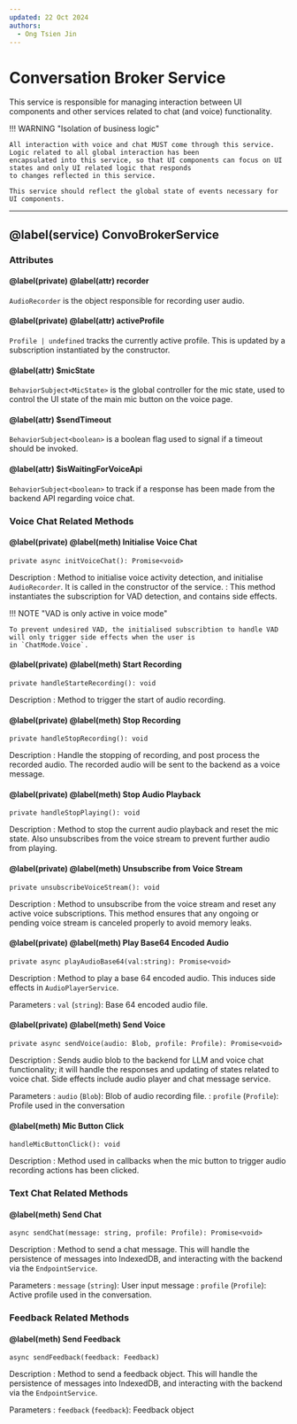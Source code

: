 ```yaml
---
updated: 22 Oct 2024
authors:
  - Ong Tsien Jin
---
```


# Conversation Broker Service

This service is responsible for managing interaction between UI components and other services related to chat (and voice)
functionality.

!!! WARNING "Isolation of business logic"

    All interaction with voice and chat MUST come through this service. Logic related to all global interaction has been
    encapsulated into this service, so that UI components can focus on UI states and only UI related logic that responds
    to changes reflected in this service.

    This service should reflect the global state of events necessary for UI components.

---

## @label(service) ConvoBrokerService

### Attributes

#### @label(private) @label(attr) recorder

`AudioRecorder` is the object responsible for recording user audio.

#### @label(private) @label(attr) activeProfile

`Profile | undefined` tracks the currently active profile. This is updated by a subscription instantiated by the constructor.

#### @label(attr) $micState

`BehaviorSubject<MicState>` is the global controller for the mic state, used to control the UI state of the main mic button
on the voice page.

#### @label(attr) $sendTimeout

`BehaviorSubject<boolean>` is a boolean flag used to signal if a timeout should be invoked.

#### @label(attr) $isWaitingForVoiceApi

`BehaviorSubject<boolean>` to track if a response has been made from the backend API regarding voice chat.

### Voice Chat Related Methods

#### @label(private) @label(meth) Initialise Voice Chat

    private async initVoiceChat(): Promise<void>

Description
: Method to initialise voice activity detection, and initialise `AudioRecorder`. It is called in the constructor of the service.
: This method instantiates the subscription for VAD detection, and contains side effects.

!!! NOTE "VAD is only active in voice mode"

    To prevent undesired VAD, the initialised subscribtion to handle VAD will only trigger side effects when the user is
    in `ChatMode.Voice`.

#### @label(private) @label(meth) Start Recording

    private handleStarteRecording(): void

Description
: Method to trigger the start of audio recording.

#### @label(private) @label(meth) Stop Recording

    private handleStopRecording(): void

Description
: Handle the stopping of recording, and post process the recorded audio. The recorded audio will be sent to the backend
as a voice message.

#### @label(private) @label(meth) Stop Audio Playback

    private handleStopPlaying(): void

Description
: Method to stop the current audio playback and reset the mic state. Also unsubscribes from the voice stream to prevent further audio from playing.

#### @label(private) @label(meth) Unsubscribe from Voice Stream

    private unsubscribeVoiceStream(): void

Description
: Method to unsubscribe from the voice stream and reset any active voice subscriptions. This method ensures that any ongoing or pending voice stream is canceled properly to avoid memory leaks.

#### @label(private) @label(meth) Play Base64 Encoded Audio

    private async playAudioBase64(val:string): Promise<void>

Description
: Method to play a base 64 encoded audio. This induces side effects in `AudioPlayerService`.

Parameters
: `val` (`string`): Base 64 encoded audio file.

#### @label(private) @label(meth) Send Voice

    private async sendVoice(audio: Blob, profile: Profile): Promise<void>

Description
: Sends audio blob to the backend for LLM and voice chat functionality; it will handle the responses and updating of
states related to voice chat. Side effects include audio player and chat message service.

Parameters
: `audio` (`Blob`): Blob of audio recording file.
: `profile` (`Profile`): Profile used in the conversation

#### @label(meth) Mic Button Click

    handleMicButtonClick(): void

Description
: Method used in callbacks when the mic button to trigger audio recording actions has been clicked.

### Text Chat Related Methods

#### @label(meth) Send Chat

    async sendChat(message: string, profile: Profile): Promise<void>

Description
: Method to send a chat message. This will handle the persistence of messages into IndexedDB, and interacting with the
backend via the `EndpointService`.

Parameters
: `message` (`string`): User input message
: `profile` (`Profile`): Active profile used in the conversation.

### Feedback Related Methods

#### @label(meth) Send Feedback

    async sendFeedback(feedback: Feedback)

Description
: Method to send a feedback object. This will handle the persistence of messages into IndexedDB, and interacting with the
backend via the `EndpointService`.

Parameters
: `feedback` (`feedback`): Feedback object
